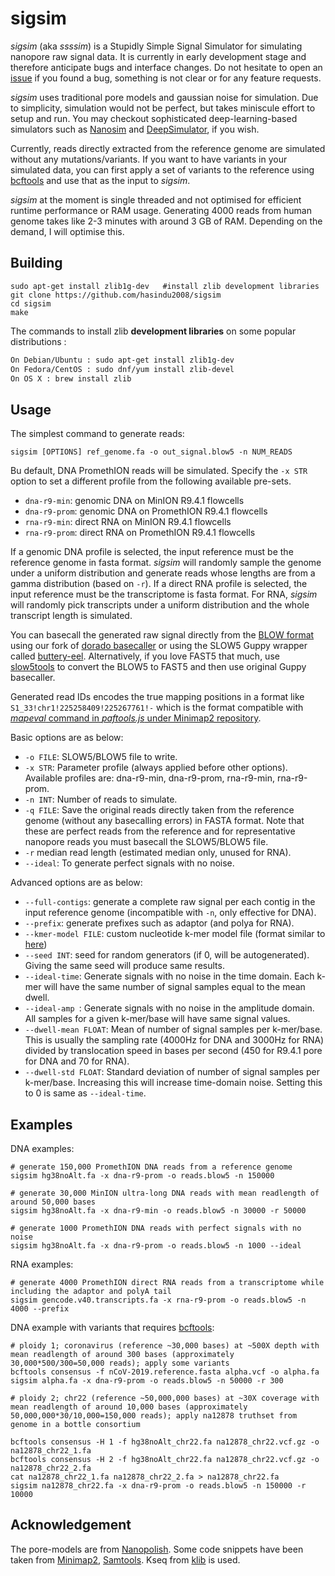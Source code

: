 # sigsim

*sigsim* (aka *ssssim*) is a Stupidly Simple Signal Simulator for simulating nanopore raw signal data. It is currently in early development stage and therefore anticipate bugs and interface changes. Do not hesitate to open an [issue](https://github.com/hasindu2008/sigsim) if you found a bug, something is not clear or for any feature requests.

*sigsim* uses traditional pore models and gaussian noise for simulation. Due to simplicity, simulation would not be perfect, but takes miniscule effort to setup and run. You may checkout sophisticated deep-learning-based simulators such as [Nanosim](https://github.com/bcgsc/NanoSim) and [DeepSimulator](https://github.com/liyu95/DeepSimulator), if you wish.

Currently, reads directly extracted from the reference genome are simulated without any mutations/variants. If you want to have variants in your simulated data, you can first apply a set of variants to the reference using [bcftools](http://www.htslib.org/download/) and use that as the input to *sigsim*.

*sigsim* at the moment is single threaded and not optimised for efficient runtime performance or RAM usage. Generating 4000 reads from human genome takes like 2-3 minutes with around 3 GB of RAM. Depending on the demand, I will optimise this.

## Building

```
sudo apt-get install zlib1g-dev   #install zlib development libraries
git clone https://github.com/hasindu2008/sigsim
cd sigsim
make
```

The commands to install zlib __development libraries__ on some popular distributions :
```sh
On Debian/Ubuntu : sudo apt-get install zlib1g-dev
On Fedora/CentOS : sudo dnf/yum install zlib-devel
On OS X : brew install zlib
```

## Usage

The simplest command to generate reads:
```
sigsim [OPTIONS] ref_genome.fa -o out_signal.blow5 -n NUM_READS
```

Bu default, DNA PromethION reads will be simulated. Specify the `-x STR` option to set a different profile from the following available pre-sets.
- `dna-r9-min`: genomic DNA on MinION R9.4.1 flowcells
- `dna-r9-prom`: genomic DNA on PromethION R9.4.1 flowcells
- `rna-r9-min`: direct RNA on MinION R9.4.1 flowcells
- `rna-r9-prom`: direct RNA on PromethION R9.4.1 flowcells

If a genomic DNA profile is selected, the input reference must be the reference genome in fasta format. *sigsim* will randomly sample the genome under a uniform distribution and generate reads whose lengths are from a gamma distribution (based on `-r`). If a direct RNA profile is selected, the input reference must be the transcriptome is fasta format. For RNA, *sigsim* will randomly pick transcripts under a uniform distribution and the whole transcript length is simulated.

You can basecall the generated raw signal directly from the [BLOW format](https://www.nature.com/articles/s41587-021-01147-4) using our fork of [dorado basecaller](https://github.com/hiruna72/dorado/releases/tag/v0.0.1) or using the SLOW5 Guppy wrapper called [buttery-eel](https://github.com/Psy-Fer/buttery-eel).  Alternatively, if you love FAST5 that much, use [slow5tools](https://github.com/hasindu2008/slow5tools) to convert the BLOW5 to FAST5 and then use original Guppy basecaller.

Generated read IDs encodes the true mapping positions in a format like `S1_33!chr1!225258409!225267761!-` which is the format compatible with [*mapeval* command in *paftools.js* under Minimap2 repository](https://github.com/lh3/minimap2/blob/master/misc/README.md#evaluation).

Basic options are as below:
- `-o FILE`: SLOW5/BLOW5 file to write.
- `-x STR`: Parameter profile (always applied before other options). Available profiles are: dna-r9-min, dna-r9-prom, rna-r9-min, rna-r9-prom.
- `-n INT`: Number of reads to simulate.
- `-q FILE`: Save the original reads directly taken from the reference genome (without any basecalling errors) in FASTA format. Note that these are perfect reads from the reference and for representative nanopore reads you must basecall the SLOW5/BLOW5 file.
- `-r` median read length (estimated median only, unused for RNA).
- `--ideal`: To generate perfect signals with no noise.

Advanced options are as below:
- `--full-contigs`: generate a complete raw signal per each contig in the input reference genome (incompatible with `-n`, only effective for DNA).
-  `--prefix`: generate prefixes such as adaptor (and polya for RNA).
-  `--kmer-model FILE`: custom nucleotide k-mer model file (format similar to [here](https://github.com/hasindu2008/f5c/blob/master/test/r9-models/r9.4_450bps.nucleotide.6mer.template.model))
-  `--seed INT`: seed for random generators (if 0, will be autogenerated). Giving the same seed will produce same results.
-  `--ideal-time`: Generate signals with no noise in the time domain. Each k-mer will have the same number of signal samples equal to the mean dwell.
-  `--ideal-amp `: Generate signals with no noise in the amplitude domain. All samples for a given k-mer/base will have same signal values.
-  `--dwell-mean FLOAT`: Mean of number of signal samples per k-mer/base. This is usually the sampling rate (4000Hz for DNA and 3000Hz for RNA) divided by translocation speed in bases per second (450 for R9.4.1 pore for DNA and 70 for RNA).
-  `--dwell-std FLOAT`: Standard deviation of number of signal samples per k-mer/base. Increasing this will increase time-domain noise. Setting this to 0 is same as `--ideal-time`.

## Examples

DNA examples:

```
# generate 150,000 PromethION DNA reads from a reference genome
sigsim hg38noAlt.fa -x dna-r9-prom -o reads.blow5 -n 150000

# generate 30,000 MinION ultra-long DNA reads with mean readlength of around 50,000 bases
sigsim hg38noAlt.fa -x dna-r9-min -o reads.blow5 -n 30000 -r 50000

# generate 1000 PromethION DNA reads with perfect signals with no noise
sigsim hg38noAlt.fa -x dna-r9-prom -o reads.blow5 -n 1000 --ideal

```

RNA examples:
```
# generate 4000 PromethION direct RNA reads from a transcriptome while including the adaptor and polyA tail
sigsim gencode.v40.transcripts.fa -x rna-r9-prom -o reads.blow5 -n 4000 --prefix
```

DNA example with variants that requires [bcftools](http://www.htslib.org/download/):

```
# ploidy 1; coronavirus (reference ~30,000 bases) at ~500X depth with mean readlength of around 300 bases (approximately 30,000*500/300=50,000 reads); apply some variants
bcftools consensus -f nCoV-2019.reference.fasta alpha.vcf -o alpha.fa
sigsim alpha.fa -x dna-r9-prom -o reads.blow5 -n 50000 -r 300

# ploidy 2; chr22 (reference ~50,000,000 bases) at ~30X coverage with mean readlength of around 10,000 bases (approximately 50,000,000*30/10,000=150,000 reads); apply na12878 truthset from genome in a bottle consortium

bcftools consensus -H 1 -f hg38noAlt_chr22.fa na12878_chr22.vcf.gz -o na12878_chr22_1.fa
bcftools consensus -H 2 -f hg38noAlt_chr22.fa na12878_chr22.vcf.gz -o na12878_chr22_2.fa
cat na12878_chr22_1.fa na12878_chr22_2.fa > na12878_chr22.fa
sigsim na12878_chr22.fa -x dna-r9-prom -o reads.blow5 -n 150000 -r 10000
```

## Acknowledgement

The pore-models are from [Nanopolish](https://github.com/jts/nanopolish).
Some code snippets have been taken from [Minimap2](https://github.com/lh3/minimap2), [Samtools](http://samtools.sourceforge.net/).
Kseq from [klib](https://github.com/attractivechaos/klib) is used.

